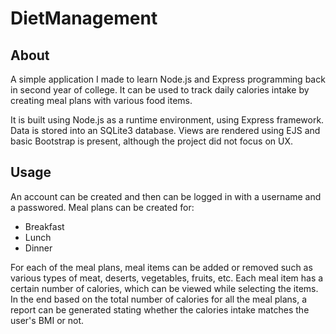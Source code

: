# DietManagement

## About
A simple application I made to learn Node.js and Express programming back in second year of college. It can be used to track daily calories intake by creating
meal plans with various food items.

It is built using Node.js as a runtime environment, using Express framework. Data is stored into an SQLite3 database. Views are rendered using EJS and basic
Bootstrap is present, although the project did not focus on UX.

## Usage

An account can be created and then can be logged in with
a username and a passwored. Meal plans can be created for:

 - Breakfast
 - Lunch
 - Dinner

For each of the meal plans, meal items can be added or removed such as various types of meat, deserts, vegetables, fruits, etc. 
Each meal item has a certain number of calories, which can be viewed while selecting the items. In the end based on the total number of calories for all the
meal plans, a report can be generated stating whether the calories intake matches the user's BMI or not.
